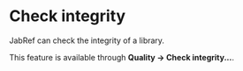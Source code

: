 # Check integrity

JabRef can check the integrity of a library.

This feature is available through **Quality → Check integrity...**.

